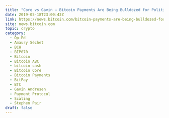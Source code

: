 ```yaml
---
title: "Core vs Gavin – Bitcoin Payments Are Being Bulldozed for Political Reasons"
date: 2019-05-18T23:00:43Z
link: https://news.bitcoin.com/bitcoin-payments-are-being-bulldozed-for-political-reasons/?utm_medium=RSS&utm_source=hune
site: news.bitcoin.com
topic: crypto
category:
  - Op-Ed
  - Amaury Séchet
  - BCH
  - BIP070
  - Bitcoin
  - Bitcoin ABC
  - bitcoin cash
  - Bitcoin Core
  - Bitcoin Payments
  - BitPay
  - BTC
  - Gavin Andresen
  - Payment Protocol
  - Scaling
  - Stephen Pair
draft: false
---
```

